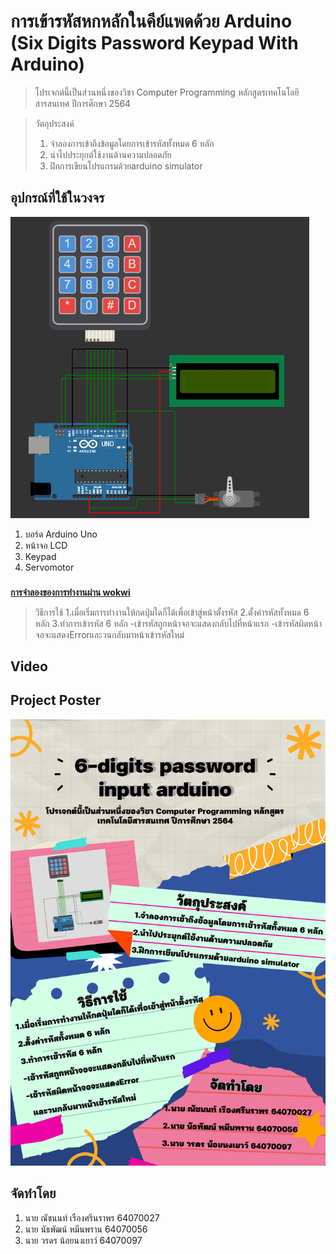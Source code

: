 # การเข้ารหัสหกหลักในคีย์แพดด้วย Arduino <br />(Six Digits Password Keypad With Arduino)
>โปรเจกต์นี้เป็นส่วนหนึ่งของวิชา Computer Programming หลักสูตรเทคโนโลยีสารสนเทศ ปีการศึกษา 2564

>วัตถุประสงค์
>1.   จำลองการเข้าถึงข้อมูลโดยการเข้ารหัสทั้งหมด 6 หลัก 
>2.   นำไปประยุกต์ใช้งานด้านความปลอดภัย
>3.   ฝึกการเขียนโปรแกรมด้วยarduino simulator 
## อุปกรณ์ที่ใช้ในวงจร

![circuits_boverview](overview.PNG)
1. บอร์ด Arduino Uno
2. หน้าจอ LCD
3. Keypad
4. Servomotor<br/>
###
[**การจำลองของการทำงานผ่าน wokwi**](https://wokwi.com/projects/331188136017134163)
>วิธีการใช้
>1.เมื่อเริ่มการทำงานให้กดปุ่มใดก็ได้เพื่อเข้าสู่หน้าตั้งรหัส
>2.ตั้งค่ารหัสทั้งหมด 6 หลัก
>3.ทำการเข้ารหัส 6 หลัก
>-เข้ารหัสถูกหน้าจอจะแสดงกลับไปที่หน้าแรก
>-เข้ารหัสผิดหน้าจอจะแสดงErrorและวนกลับมาหน้าเข้ารหัสใหม่
## Video
## Project Poster
![poster](poster.png)
## จัดทำโดย
1.   นาย ณัชนนท์ เรืองศรีนราพร 64070027
2.   นาย นัธพัฒน์ หมีนพราน 64070056
3.   นาย วรดร น้อยนงเยาว์ 64070097 
